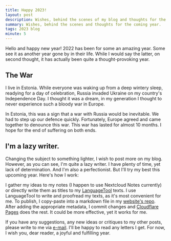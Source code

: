 ```yaml
---
title: Happy 2023!
layout: post
description: Wishes, behind the scenes of my blog and thoughts for the coming year.
summary: Wishes, behind the scenes and thoughts for the coming year.
tags: 2023 blog
minute: 5
---
```


Hello and happy new year! 2022 has been for some an amazing year. Some see it as another year gone by in their life. While I would say the latter, on second thought, it has actually been quite a thought-provoking year. 

## The War

I live in Estonia. While everyone was waking up from a deep wintery sleep, readying for a day of celebration, Russia invaded Ukraine on my country's Independence Day. I thought it was a dream, in my generation I thought to never experience such a bloody war in Europe. 

In Estonia, this was a sign that a war with Russia would be inevitable. We had to step up our defence quickly. Fortunately, Europe agreed and came together to denounce this war. This war has lasted for almost 10 months. I hope for the end of suffering on both ends.

## I'm a lazy writer.

Changing the subject to something lighter, I wish to post more on my blog. However, as you can see, I'm quite a lazy writer. I have plenty of time, yet lack of determination. And I'm also a perfectionist. But I'll try my best this upcoming year. Here's how I work:

I gather my ideas to my notes (I happen to use Nextcloud Notes currently) or directly write them as titles to my [LanguageTool](https://languagetool.org) texts. I use LanguageTool to write and proofread my texts, as it's most convenient for me. To publish, I copy-paste into a markdown file in my [website's repo](https://github.com/tenseoverflow/hen.ee). After adding the appropriate metadata, I commit changes and [Cloudflare Pages](https://pages.cloudflare.com/) does the rest. It could be more effective, yet it works for me.

If you have any suggestions, any new ideas or critiques to my other posts, please write to me via [e-mail](mailto:contact@hen.ee). I'll be happy to read any letters I get. For now, I wish you, dear reader, a joyful and fulfilling year.
